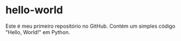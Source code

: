 # hello-world
Este é meu primeiro repositório no GitHub. Contém um simples código "Hello, World!" em Python.
